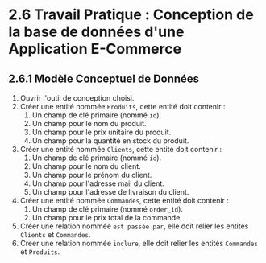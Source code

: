 # 2.6 Travail Pratique : Conception de la base de données d'une Application E-Commerce

## 2.6.1 Modèle Conceptuel de Données

1. Ouvrir l'outil de conception choisi.
2. Créer une entité nommée `Produits`, cette entité doit contenir :
   1. Un champ de clé primaire (nommé `id`).
   2. Un champ pour le nom du produit.
   3. Un champ pour le prix unitaire du produit.
   4. Un champ pour la quantité en stock du produit.
3. Créer une entité nommée `Clients`, cette entité doit contenir :
   1. Un champ de clé primaire (nommé `id`).
   2. Un champ pour le nom du client.
   3. Un champ pour le prénom du client.
   4. Un champ pour l'adresse mail du client.
   5. Un champ pour l'adresse de livraison du client.
4. Créer une entité nommée `Commandes`, cette entité doit contenir :
   1. Un champ de clé primaire (nommé `order_id`).
   2. Un champ pour le prix total de la commande.
5. Créer une relation nommée `est passée par`, elle doit relier les entités `Clients` et `Commandes`.
6. Creer une relation nommée `inclure`, elle doit relier les entités `Commandes` et `Produits`.